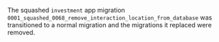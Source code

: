 The squashed `investment` app migration `0001_squashed_0068_remove_interaction_location_from_database` was transitioned to a normal migration and the migrations it replaced were removed.
